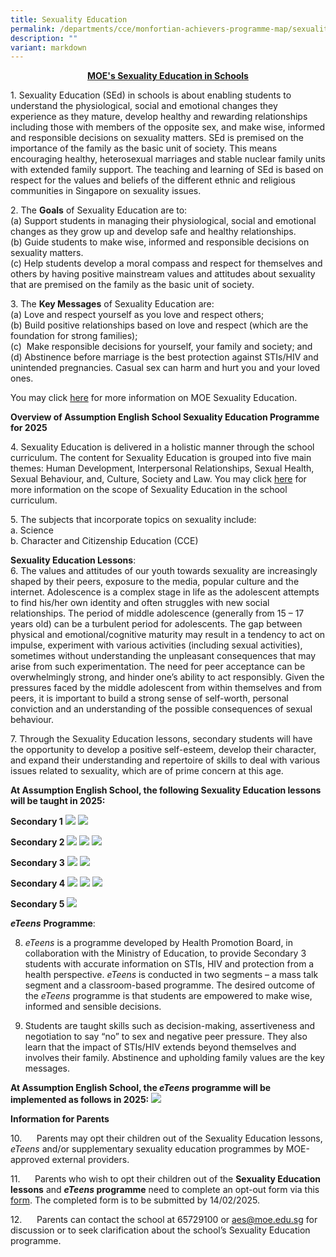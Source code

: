 ```yaml
---
title: Sexuality Education
permalink: /departments/cce/monfortian-achievers-programme-map/sexuality-education/
description: ""
variant: markdown
---
```

<p style="text-align:center;"><strong><u>MOE's Sexuality Education in Schools</u></strong></p>

1.&nbsp;Sexuality Education (SEd) in schools is about enabling students to understand the physiological, social and emotional changes they experience as they mature, develop healthy and rewarding relationships including those with members of the opposite sex, and make wise, informed and responsible decisions on sexuality matters. SEd is premised on the importance of the family as the basic unit of society. This means encouraging healthy, heterosexual marriages and stable nuclear family units with extended family support. The teaching and learning of SEd is based on respect for the values and beliefs of the different ethnic and religious communities in Singapore on sexuality issues.

2\. The&nbsp;**Goals**&nbsp;of Sexuality Education are to:  
(a)&nbsp;Support students in managing their physiological, social and emotional changes as they grow up and develop safe and healthy relationships.
<br>
(b)&nbsp;Guide students to make wise, informed and responsible decisions on sexuality matters.
<br>
(c)&nbsp;Help students develop a moral compass and respect for themselves and others by having positive mainstream values and attitudes about sexuality that are premised on the family as the basic unit of society.


3\. The&nbsp;**Key Messages**&nbsp;of Sexuality Education are:
<br>
(a)&nbsp;Love and respect yourself as you love and respect others;
<br>
(b)&nbsp;Build positive relationships based on love and respect (which are the foundation for strong families);
<br>
(c)&nbsp;&nbsp;Make responsible decisions for yourself, your family and society; and
<br>
(d)&nbsp;Abstinence before marriage is the best protection against STIs/HIV and unintended pregnancies. Casual sex can harm and hurt you and your loved ones.

You may click&nbsp;[here](https://go.gov.sg/moe-sexuality-education)&nbsp;for more information on MOE Sexuality Education.

**Overview of Assumption English School Sexuality Education Programme for 2025**

4.&nbsp;Sexuality Education is delivered in a holistic manner through the school curriculum. The content for Sexuality Education is grouped into five main themes: Human Development, Interpersonal Relationships, Sexual Health, Sexual Behaviour, and, Culture, Society and Law. You may click&nbsp;[here](https://go.gov.sg/moe-sexuality-education-scope)&nbsp;for more information on the scope of Sexuality Education in the school curriculum.&nbsp;

5.&nbsp;The subjects that incorporate topics on sexuality include:<br>
a.&nbsp;Science <br>
b.&nbsp;Character and Citizenship Education (CCE)

**Sexuality Education Lessons**:<br>
6\. The values and attitudes of our youth towards sexuality are increasingly shaped by their peers, exposure to the media, popular culture and the internet. Adolescence is a complex stage in life as the adolescent attempts to find his/her own identity and often struggles with new social relationships. The period of middle adolescence (generally from 15 – 17 years old) can be a turbulent period for adolescents. The gap between physical and emotional/cognitive maturity may result in a tendency to act on impulse, experiment with various activities (including sexual activities), sometimes without understanding the unpleasant consequences that may arise from such experimentation. The need for peer acceptance can be overwhelmingly strong, and hinder one’s ability to act responsibly. Given the pressures faced by the middle adolescent from within themselves and from peers, it is important to build a strong sense of self-worth, personal conviction and an understanding of the possible consequences of sexual behaviour.

7\. Through the Sexuality Education lessons, secondary students will have the opportunity to develop a positive self-esteem, develop their character, and expand their understanding and repertoire of skills to deal with various issues related to sexuality, which are of prime concern at this age.

**At Assumption English School, the following Sexuality Education lessons will be taught in 2025:**

**Secondary 1**
![](/images/SEd_Sec_1.png)
![](/images/SEd_Sec_1_2.png)

**Secondary 2**
![](/images/SEd_Sec_2_1.png)
![](/images/SEd_Sec_2_2.png)
![](/images/SEd_Sec_2_3.png)

**Secondary 3**
![](/images/SEd_Sec_3_1.png)
![](/images/SEd_Sec_3_2.png)

**Secondary 4**
![](/images/SEd_Sec_4_1.png)
![](/images/SEd_Sec_4_2.png)
![](/images/SEd_Sec_4_3.png)

**Secondary 5**
![](/images/SEd_Sec_5.png)

        
**_eTeens_** **Programme**:

8.  _eTeens_ is a programme developed by Health Promotion Board, in collaboration with the Ministry of Education, to provide Secondary 3 students with accurate information on STIs, HIV and protection from a health perspective. _eTeens_ is conducted in two segments – a mass talk segment and a classroom-based programme. The desired outcome of the _eTeens_ programme is that students are empowered to make wise, informed and sensible decisions.

9.  Students are taught skills such as decision-making, assertiveness and negotiation to say “no” to sex and negative peer pressure. They also learn that the impact of STIs/HIV extends beyond themselves and involves their family. Abstinence and upholding family values are the key messages. 

**At Assumption English School, the _eTeens_ programme will be implemented as follows in 2025:**
![](/images/eteens_2025.png)


**Information for Parents**

10.&nbsp;&nbsp;&nbsp;&nbsp;&nbsp; Parents may opt their children out of the Sexuality Education lessons, _eTeens_ and/or supplementary sexuality education programmes by MOE-approved external providers.

11.&nbsp;&nbsp;&nbsp;&nbsp;&nbsp; Parents who wish to opt their children out of the **Sexuality Education lessons** and **_eTeens_ programme** need to complete an opt-out form via this [form](http://go.gov.sg/aes-sed). The completed form is to be submitted by 14/02/2025.

12.&nbsp;&nbsp;&nbsp;&nbsp;&nbsp; Parents can contact the school at 65729100 or aes@moe.edu.sg for discussion or to seek clarification about the school’s Sexuality Education programme.